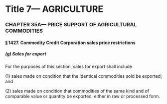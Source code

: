 
# Title 7— AGRICULTURE
### CHAPTER 35A— PRICE SUPPORT OF AGRICULTURAL COMMODITIES
#### § 1427. Commodity Credit Corporation sales price restrictions
##### (g) Sales for export

For the purposes of this section, sales for export shall include

(1) sales made on condition that the identical commodities sold be exported; and

(2) sales made on condition that commodities of the same kind and of comparable value or quantity be exported, either in raw or processed form.
